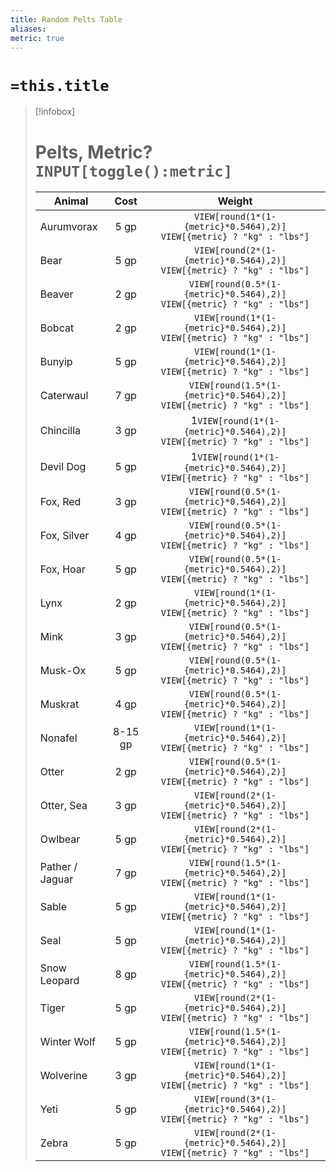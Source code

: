 ```yaml
---
title: Random Pelts Table
aliases: 
metric: true
---
```

# `=this.title`


> [!infobox]
> # Pelts, Metric? `INPUT[toggle():metric]`
> Animal | Cost | Weight 
> -|:-:|:-:|
> | Aurumvorax      | 5 gp   |  `VIEW[round(1*(1-{metric}*0.5464),2)]` `VIEW[{metric} ? "kg" : "lbs"]`  |
> | Bear            | 5 gp      |  `VIEW[round(2*(1-{metric}*0.5464),2)]` `VIEW[{metric} ? "kg" : "lbs"]`  |
> | Beaver          | 2 gp      |  `VIEW[round(0.5*(1-{metric}*0.5464),2)]` `VIEW[{metric} ? "kg" : "lbs"]`  |
> | Bobcat          | 2 gp      |  `VIEW[round(1*(1-{metric}*0.5464),2)]` `VIEW[{metric} ? "kg" : "lbs"]`  |
> | Bunyip          | 5 gp      |  `VIEW[round(1*(1-{metric}*0.5464),2)]` `VIEW[{metric} ? "kg" : "lbs"]`  |
> | Caterwaul       | 7 gp      |  `VIEW[round(1.5*(1-{metric}*0.5464),2)]` `VIEW[{metric} ? "kg" : "lbs"]`  |
> | Chincilla       | 3 gp      | 1`VIEW[round(1*(1-{metric}*0.5464),2)]` `VIEW[{metric} ? "kg" : "lbs"]`  |
> | Devil Dog       | 5 gp      | 1`VIEW[round(1*(1-{metric}*0.5464),2)]` `VIEW[{metric} ? "kg" : "lbs"]`  |
> | Fox, Red        | 3 gp      |  `VIEW[round(0.5*(1-{metric}*0.5464),2)]` `VIEW[{metric} ? "kg" : "lbs"]`  |
> | Fox, Silver     | 4 gp      | `VIEW[round(0.5*(1-{metric}*0.5464),2)]` `VIEW[{metric} ? "kg" : "lbs"]`  |
> | Fox, Hoar       | 5 gp      |  `VIEW[round(0.5*(1-{metric}*0.5464),2)]` `VIEW[{metric} ? "kg" : "lbs"]`  |
> | Lynx            | 2 gp      | `VIEW[round(1*(1-{metric}*0.5464),2)]` `VIEW[{metric} ? "kg" : "lbs"]`  |
> | Mink            | 3 gp      |  `VIEW[round(0.5*(1-{metric}*0.5464),2)]` `VIEW[{metric} ? "kg" : "lbs"]`  |
> | Musk-Ox         | 5 gp      | `VIEW[round(0.5*(1-{metric}*0.5464),2)]` `VIEW[{metric} ? "kg" : "lbs"]`  |
> | Muskrat         | 4 gp      | `VIEW[round(0.5*(1-{metric}*0.5464),2)]` `VIEW[{metric} ? "kg" : "lbs"]`  |
> | Nonafel         | 8-15 gp   | `VIEW[round(1*(1-{metric}*0.5464),2)]` `VIEW[{metric} ? "kg" : "lbs"]`  |
> | Otter           | 2 gp      | `VIEW[round(0.5*(1-{metric}*0.5464),2)]` `VIEW[{metric} ? "kg" : "lbs"]`  |
> | Otter, Sea      | 3 gp      | `VIEW[round(2*(1-{metric}*0.5464),2)]` `VIEW[{metric} ? "kg" : "lbs"]`  |
> | Owlbear         | 5 gp      |  `VIEW[round(2*(1-{metric}*0.5464),2)]` `VIEW[{metric} ? "kg" : "lbs"]`  |
> | Pather / Jaguar | 7 gp      | `VIEW[round(1.5*(1-{metric}*0.5464),2)]` `VIEW[{metric} ? "kg" : "lbs"]`  |
> | Sable           | 5 gp      | `VIEW[round(1*(1-{metric}*0.5464),2)]` `VIEW[{metric} ? "kg" : "lbs"]`  |
> | Seal            | 5 gp      | `VIEW[round(1*(1-{metric}*0.5464),2)]` `VIEW[{metric} ? "kg" : "lbs"]`  |
> | Snow Leopard    | 8 gp      | `VIEW[round(1.5*(1-{metric}*0.5464),2)]` `VIEW[{metric} ? "kg" : "lbs"]`  |
> | Tiger           | 5 gp      | `VIEW[round(2*(1-{metric}*0.5464),2)]` `VIEW[{metric} ? "kg" : "lbs"]`  |
> | Winter Wolf     | 5 gp      | `VIEW[round(1.5*(1-{metric}*0.5464),2)]` `VIEW[{metric} ? "kg" : "lbs"]`  |
> | Wolverine       | 3 gp      | `VIEW[round(1*(1-{metric}*0.5464),2)]` `VIEW[{metric} ? "kg" : "lbs"]`  |
> | Yeti            | 5 gp      |`VIEW[round(3*(1-{metric}*0.5464),2)]` `VIEW[{metric} ? "kg" : "lbs"]`  |
> | Zebra           | 5 gp      | `VIEW[round(2*(1-{metric}*0.5464),2)]` `VIEW[{metric} ? "kg" : "lbs"]`  |

